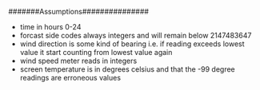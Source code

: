 #######Assumptions###############

* time in hours 0-24
* forcast side codes always integers and will remain below 2147483647
* wind direction is some kind of bearing i.e. if reading exceeds lowest value it start counting from lowest value again
* wind speed meter reads in integers
* screen temperature is in degrees celsius and that the -99 degree readings are erroneous values
